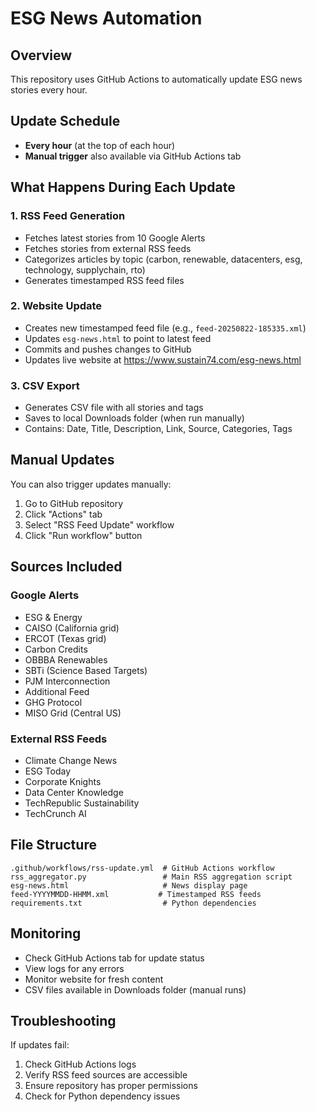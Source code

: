 # ESG News Automation

## Overview
This repository uses GitHub Actions to automatically update ESG news stories every hour.

## Update Schedule
- **Every hour** (at the top of each hour)
- **Manual trigger** also available via GitHub Actions tab

## What Happens During Each Update

### 1. RSS Feed Generation
- Fetches latest stories from 10 Google Alerts
- Fetches stories from external RSS feeds
- Categorizes articles by topic (carbon, renewable, datacenters, esg, technology, supplychain, rto)
- Generates timestamped RSS feed files

### 2. Website Update
- Creates new timestamped feed file (e.g., `feed-20250822-185335.xml`)
- Updates `esg-news.html` to point to latest feed
- Commits and pushes changes to GitHub
- Updates live website at https://www.sustain74.com/esg-news.html

### 3. CSV Export
- Generates CSV file with all stories and tags
- Saves to local Downloads folder (when run manually)
- Contains: Date, Title, Description, Link, Source, Categories, Tags

## Manual Updates
You can also trigger updates manually:
1. Go to GitHub repository
2. Click "Actions" tab
3. Select "RSS Feed Update" workflow
4. Click "Run workflow" button

## Sources Included

### Google Alerts
- ESG & Energy
- CAISO (California grid)
- ERCOT (Texas grid)
- Carbon Credits
- OBBBA Renewables
- SBTi (Science Based Targets)
- PJM Interconnection
- Additional Feed
- GHG Protocol
- MISO Grid (Central US)

### External RSS Feeds
- Climate Change News
- ESG Today
- Corporate Knights
- Data Center Knowledge
- TechRepublic Sustainability
- TechCrunch AI

## File Structure
```
.github/workflows/rss-update.yml  # GitHub Actions workflow
rss_aggregator.py                 # Main RSS aggregation script
esg-news.html                     # News display page
feed-YYYYMMDD-HHMM.xml           # Timestamped RSS feeds
requirements.txt                  # Python dependencies
```

## Monitoring
- Check GitHub Actions tab for update status
- View logs for any errors
- Monitor website for fresh content
- CSV files available in Downloads folder (manual runs)

## Troubleshooting
If updates fail:
1. Check GitHub Actions logs
2. Verify RSS feed sources are accessible
3. Ensure repository has proper permissions
4. Check for Python dependency issues
